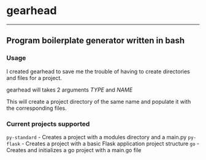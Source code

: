 # gearhead
___
## Program boilerplate generator written in bash

### Usage

I created gearhead to save me the trouble of having to create directories and files for a project.

gearhead will takes 2 arguments *TYPE* and *NAME*

This will create a project directory of the same name and populate it with the corresponding files.


### Current projects supported
`py-standard` - Creates a project with a modules directory and a main.py
`py-flask`    - Creates a project with a basic Flask application project structure
`go`          - Creates and initializes a go project with a main.go file


